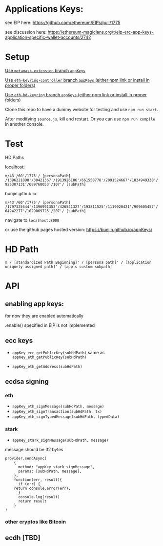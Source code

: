 # Applications Keys:

see EIP here:
https://github.com/ethereum/EIPs/pull/1775

see discussion here:
https://ethereum-magicians.org/t/eip-erc-app-keys-application-specific-wallet-accounts/2742


# Setup

[Use `metamask-extension` branch `appKeys`](https://github.com/MetaMask/metamask-extension/tree/appKeys)

[Use `eth-keyring-controller` branch `appKeys` (either npm link or install in proper folders)](https://github.com/MetaMask/KeyringController/tree/appKeys)


[Use `eth-hd-keyring` branch `appKeys` (either npm link or install in proper folders)](https://github.com/MetaMask/eth-hd-keyring/tree/appKeys)

Clone this repo to have a dummy website for testing and use `npm run start`.

After modifying `source.js`, kill and restart.
Or you can use `npm run compile` in another console.

# Test

HD Paths

localhost:

`m/43'/60'/1775'/ [personaPath] /1396221098'/30421367'/1913926186'/661558778'/2091524667'/1834949338'/925307131'/689768053'/107'/ [subPath]`

bunjin.github.io:

`m/43'/60'/1775'/ [personaPath] /1797325644'/1396991353'/426541327'/193811525'/1119920421'/909605457'/64242277'/1029069725'/207'/ [subPath]`

navigate to `localhost:8000`

or use the github pages hosted version:
https://bunjin.github.io/appKeys/


# HD Path

`m / [standardized Path Beginning]' / [persona path]' / [application uniquely assigned path]' / [app's custom subpath]`

# API

## enabling app keys:

for now they are enabled automatically

.enable() specified in EIP is not implemented

## ecc keys

* `appKey_ecc_getPublicKey(subHdPath)`
same as `appKey_eth_getPublicKey(subHdPath)`

* `appKey_eth_getAddress(subHdPath)`

## ecdsa signing

### eth

* `appKey_eth_signMessage(subHdPath, message)`
* `appKey_eth_signTransaction(subHdPath, tx)`
* `appKey_eth_signTypedMessage(subHdPath, typedData)`


### stark

* `appKey_stark_signMessage(subHdPath, message)`

message should be 32 bytes

```
provider.sendAsync(
    {
      method: "appKey_stark_signMessage",
      params: [subHdPath, message],
    },
    function(err, result){
      if (err) {
	return console.error(err);
      }
      console.log(result)
      return result
    }
)
```

### other cryptos like Bitcoin

## ecdh [TBD]


